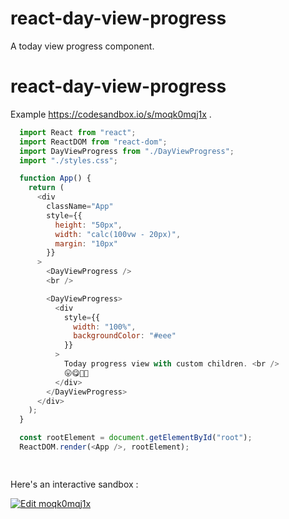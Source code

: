 # react-day-view-progress
A today view progress component.

# react-day-view-progress

Example https://codesandbox.io/s/moqk0mqj1x .

```JavaScript
  import React from "react";
  import ReactDOM from "react-dom";
  import DayViewProgress from "./DayViewProgress";
  import "./styles.css";

  function App() {
    return (
      <div
        className="App"
        style={{
          height: "50px",
          width: "calc(100vw - 20px)",
          margin: "10px"
        }}
      >
        <DayViewProgress />
        <br />

        <DayViewProgress>
          <div
            style={{
              width: "100%",
              backgroundColor: "#eee"
            }}
          >
            Today progress view with custom children. <br />
            😛😋🤗🤑
          </div>
        </DayViewProgress>
      </div>
    );
  }

  const rootElement = document.getElementById("root");
  ReactDOM.render(<App />, rootElement);

  
```
Here's an interactive sandbox :

[![Edit moqk0mqj1x](https://codesandbox.io/static/img/play-codesandbox.svg)](https://codesandbox.io/s/moqk0mqj1x)


